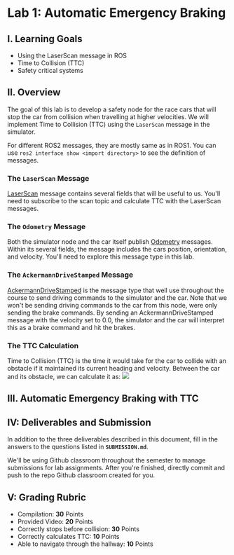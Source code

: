 # Lab 1: Automatic Emergency Braking

## I. Learning Goals

- Using the LaserScan message in ROS
- Time to Collision (TTC)
- Safety critical systems

## II. Overview

The goal of this lab is to develop a safety node for the race cars that will stop the car from
collision when travelling at higher velocities. We will implement Time to Collision (TTC) using
the `LaserScan` message in the simulator.

For different ROS2 messages, they are mostly same as in ROS1. You can use `ros2 interface show <import directory>` to see the definition of messages.

### The `LaserScan` Message

[LaserScan](http://docs.ros.org/en/noetic/api/sensor_msgs/html/msg/LaserScan.html) message contains several fields that will be useful to us. You'll need to subscribe to the scan topic and calculate TTC with the LaserScan messages.

### The `Odometry` Message

Both the simulator node and the car itself publish [Odometry](http://docs.ros.org/en/noetic/api/nav_msgs/html/msg/Odometry.html) messages. Within its several fields, the message includes the cars position, orientation, and velocity. You'll need to explore this message type in this lab.

### The `AckermannDriveStamped` Message

[AckermannDriveStamped](http://docs.ros.org/en/jade/api/ackermann_msgs/html/msg/AckermannDriveStamped.html) is the message type that well use throughout the course to send driving commands to the simulator and the car. Note that we won't be sending driving commands to the car from this node, were only sending the brake commands. By sending an AckermannDriveStamped message with the velocity set to 0.0, the simulator and the car will interpret this as a brake command and hit the brakes.

### The TTC Calculation

Time to Collision (TTC) is the time it would take for the car to collide with an obstacle if it maintained its current heading and velocity. Between the car and its obstacle, we can calculate it as:
<img src="https://render.githubusercontent.com/render/math?math=TTC = \frac{r}{[-\dot{r}]_+} ">


## III. Automatic Emergency Braking with TTC

## IV: Deliverables and Submission
In addition to the three deliverables described in this document, fill in the answers to the questions listed in **`SUBMISSION.md`**.

We'll be using Github classroom throughout the semester to manage submissions for lab assignments. After you're finished, directly commit and push to the repo Github classroom created for you.

## V: Grading Rubric
- Compilation: **30** Points
- Provided Video: **20** Points
- Correctly stops before collision: **30** Points
- Correctly calculates TTC: **10** Points
- Able to navigate through the hallway: **10** Points
